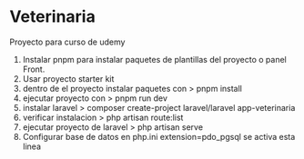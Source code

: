# Veterinaria
Proyecto para curso de udemy

1. Instalar pnpm para instalar paquetes de plantillas del proyecto o panel Front.
2. Usar proyecto starter kit
3. dentro de el proyecto instalar paquetes con > pnpm install
4. ejecutar proyecto con > pnpm run dev
5. instalar laravel  > composer create-project laravel/laravel app-veterinaria
6. verificar instalacion > php artisan route:list
7. ejecutar proyecto de laravel > php artisan serve
8. Configurar base de datos en php.ini extension=pdo_pgsql se activa esta linea



